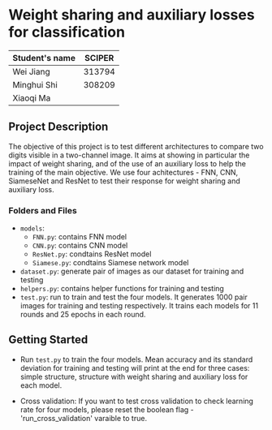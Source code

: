 # Weight sharing and auxiliary losses for classification
| Student's name | SCIPER |
| -------------- | ------ |
| Wei Jiang | 313794  |
| Minghui Shi | 308209 |
| Xiaoqi Ma | |308932  |

## Project Description
The objective of this project is to test different architectures to compare two digits visible in a two-channel image. It aims at showing in particular the impact of weight sharing, and of the use of an auxiliary loss to help the training of the main objective. We use four achitectures - FNN, CNN, SiameseNet and ResNet to test their response for weight sharing and auxiliary loss.


### Folders and Files
- `models`:
  - `FNN.py`: contains FNN model
  - `CNN.py`: contains CNN model
  - `ResNet.py`: condtains ResNet model
  - `Siamese.py`: condtains Siamese network model
- `dataset.py`: generate pair of images as our dataset for training and testing
- `helpers.py`: contains helper functions for training and testing
- `test.py`: run to train and test the four models. It generates 1000 pair images for training and testing respectively. It trains each models for 11 rounds and 25 epochs in each round.  


  
## Getting Started
- Run `test.py` to train the four models. Mean accuracy and its standard deviation for training and testing will print at the end for three cases: simple structure, structure with weight sharing and auxiliary loss for each model.

- Cross validation: If you want to test cross validation to check learning rate for four models, please reset the boolean flag - 'run_cross_validation' varaible to true. 
